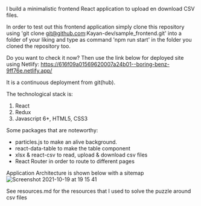 I build a minimalistic frontend React application to upload en download CSV files. 

In order to test out this frontend application simply clone this repository using 'git clone git@github.com:Kayan-dev/sample_frontend.git' 
into a folder of your liking and type as command 'npm run start' in the folder you cloned the repository too. 

Do you want to check it now?
Then use the link below for deployed site using Netlify:
https://616f09a01569620007a24b01--boring-benz-9ff76e.netlify.app/

It is a continuous deployment from git(hub).

The technological stack is:
1) React
2) Redux
3) Javascript 6+, HTML5, CSS3

Some packages that are noteworthy:
- particles.js to make an alive background.
- react-data-table to make the table component
- xlsx & react-csv to read, upload & download csv files
- React Router in order to route to different pages


Application Architecture is shown below with a sitemap
![Screenshot 2021-10-19 at 19 15 41](https://user-images.githubusercontent.com/65345557/137959532-9d6557dd-d450-451f-9b68-e0bf55644b86.png)


See resources.md for the resources that I used to solve the puzzle around csv files
